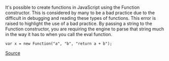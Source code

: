 It's possible to create functions in JavaScript using the Function constructor.
This is considered by many to be a bad practice due to the difficult in debugging and reading these types of functions.
This error is raised to highlight the use of a bad practice. By passing a string to the Function constructor, you are requiring the engine to parse that string much in the way it has to when you call the eval function.

```
var x = new Function("a", "b", "return a + b");
```

[Source](http://eslint.org/docs/rules/no-new-func)

